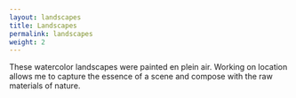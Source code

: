 ```yaml
---
layout: landscapes
title: Landscapes
permalink: landscapes
weight: 2
---
```

These watercolor landscapes were painted en plein air. Working on location allows me to capture the essence of a scene and compose with the raw materials of nature.
